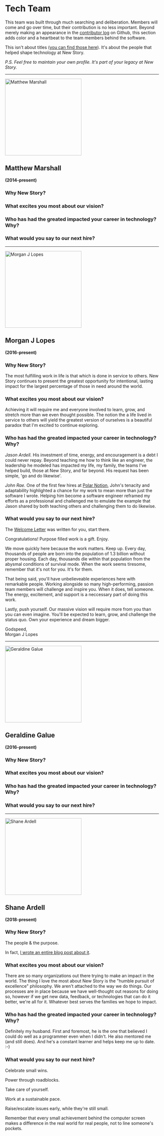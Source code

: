 # Tech Team
This team was built through much searching and deliberation. Members will come and go over time, but their contribution is no less important. Beyond merely making an appearance in the [contributor log](https://github.com/newstorycharity/newstory/graphs/contributors) on Github, this section adds color and a heartbeat to the team members behind the software.

This isn't about titles ([you can find those here](https://newstorycharity.org/team/)). It's about the people that helped shape technology at New Story.

_P.S. Feel free to maintain your own profile. It's part of your legacy at New Story._

---

<img src='https://360kk73nf60j1amgkj11crnq-wpengine.netdna-ssl.com/wp-content/uploads/2017/06/matthew-marshall-new-story-team.png' alt='Matthew Marshall' width='250'>

## Matthew Marshall
**(2014-present)**  
### Why New Story?
### What excites you most about our vision?
### Who has had the greated impacted your career in technology? Why?
### What would you say to our next hire? 

---

<img src='https://360kk73nf60j1amgkj11crnq-wpengine.netdna-ssl.com/wp-content/uploads/2017/06/morgan-hover.png' alt='Morgan J Lopes' width='250'>

## Morgan J Lopes
**(2016-present)**  
### Why New Story?
The most fulfilling work in life is that which is done in service to others. New Story continues to present the greatest opportunity for intentional, lasting impact for the largest percentage of those in need around the world.

### What excites you most about our vision?
Achieving it will require me and everyone involved to learn, grow, and stretch more than we even thought possible. The notion the a life lived in service to others will yield the greatest version of ourselves is a beautiful paradox that I'm excited to continue exploring.

### Who has had the greated impacted your career in technology? Why?
_Jason Ardell._ His investment of time, energy, and encouragement is a debt I could never repay. Beyond teaching me how to think like an engineer, the leadership he modeled has impacted my life, my family, the teams I've helped build, those at New Story, and far beyond. His request has been simple, 'go and do likewise'.

_John Rae._ One of the first few hires at [Polar Notion](https://polarnotion.com), John's tenacity and adaptability highlighted a chance for my work to mean more than just the software I wrote. Helping him become a software engineer reframed my efforts as a professional and challenged me to emulate the example that Jason shared by both teaching others and challenging them to do likewise.

### What would you say to our next hire?
The [Welcome Letter](/welcome.md) was written for you, start there.

Congratulations! Purpose filled work is a gift. Enjoy.

We move quickly here because the work matters. Keep up. Every day, thousands of people are born into the population of 1.3 billion without proper housing. Each day, thousands die within that population from the abysmal conditions of survival mode. When the work seems tiresome, remember that it's not for you. It's for them.

That being said, you'll have unbelieveable experiences here with remarkable people. Working alongside so many high-performing, passion team members will challenge and inspire you. When it does, tell someone. The energy, excitement, and support is a neccessary part of doing this work.

Lastly, push yourself. Our massive vision will require more from you than you can even imagine. You'll be expected to learn, grow, and challenge the status quo. Own your experience and dream bigger.

Godspeed,  
Morgan J Lopes

---

<img src='https://360kk73nf60j1amgkj11crnq-wpengine.netdna-ssl.com/wp-content/uploads/2017/06/geraldine-galue-new-story.png' alt='Geraldine Galue' width='250'>

## Geraldine Galue
**(2016-present)**  
### Why New Story?
### What excites you most about our vision?
### Who has had the greated impacted your career in technology? Why?
### What would you say to our next hire? 

---

<img src='https://360kk73nf60j1amgkj11crnq-wpengine.netdna-ssl.com/wp-content/uploads/2018/03/shane-headshot.png' alt='Shane Ardell' width='250'>

## Shane Ardell
**(2018-present)**  
### Why New Story?
The people & the purpose.

In fact, [I wrote an entire blog post about it](https://medium.com/p/2cf70d852114/edit).

### What excites you most about our vision?
There are so many organizations out there trying to make an impact in the
world. The thing I love the most about New Story is the "humble pursuit of
excellence" philosophy. We aren't attached to the way we do things. Our
processes are in place because we have well-thought out reasons for doing so,
however if we get new data, feedback, or technologies that can do it better,
we're all for it. Whatever best serves the families we hope to impact.

### Who has had the greated impacted your career in technology? Why?
Definitely my husband. First and foremost, he is the one that believed I could
do well as a programmer even when I didn't. He also mentored me (and still
does). And he's a constant learner and helps keep me up to date. :-)

### What would you say to our next hire? 
Celebrate small wins.

Power through roadblocks.

Take care of yourself.

Work at a sustainable pace.

Raise/escalate issues early, while they're still small.

Remember that every small achievement behind the computer screen makes a
difference in the real world for real people, not to line someone's pockets.

[//]: # (These are reference links used in the body of this note and get stripped out when the markdown processor does its job.)
[//]: # (### Why New Story?)
[//]: # (### What excites you most about our vision?)
[//]: # (### Who has had the greated impacted your career in technology? Why?)
[//]: # (### What would you say to our next hire? )
